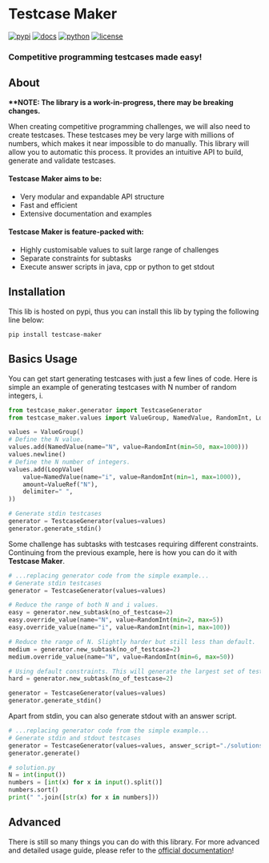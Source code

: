 # Testcase Maker

[![pypi](https://img.shields.io/pypi/v/testcase-maker)](https://pypi.org/project/testcase-maker/) [![docs](https://img.shields.io/readthedocs/testcase-maker)](https://testcase-maker.readthedocs.io/en/stable/) [![python](https://img.shields.io/pypi/pyversions/testcase-maker)](https://www.python.org/) [![license](https://img.shields.io/github/license/benwoo1110/testcase-maker)](https://github.com/benwoo1110/testcase-maker/blob/main/LICENSE)

### Competitive programming testcases made easy!

## About
**\*\*NOTE:  The library is a work-in-progress, there may be breaking changes.**

When creating competitive programming challenges, we will also need to create testcases. These testcases mey be very large with millions of numbers, which makes it near impossible to do manually. This library will allow you to automatic this process. It provides an intuitive API to build, generate and validate testcases. 

#### **Testcase Maker** aims to be:

* Very modular and expandable API structure
* Fast and efficient
* Extensive documentation and examples

#### **Testcase Maker** is feature-packed with:

* Highly customisable values to suit large range of challenges
* Separate constraints for subtasks
* Execute answer scripts in java, cpp or python to get stdout

## Installation
This lib is hosted on pypi, thus you can install this lib by typing the following line below:
```
pip install testcase-maker
```

## Basics Usage
You can get start generating testcases with just a few lines of code. Here is simple an example of generating testcases with N number of random integers, i.
```python
from testcase_maker.generator import TestcaseGenerator
from testcase_maker.values import ValueGroup, NamedValue, RandomInt, LoopValue, ValueRef

values = ValueGroup()
# Define the N value.
values.add(NamedValue(name="N", value=RandomInt(min=50, max=1000)))
values.newline()
# Define the N number of integers.
values.add(LoopValue(
    value=NamedValue(name="i", value=RandomInt(min=1, max=1000)),
    amount=ValueRef("N"),
    delimiter=" ",
))

# Generate stdin testcases
generator = TestcaseGenerator(values=values)
generator.generate_stdin()
```

Some challenge has subtasks with testcases requiring different constraints. Continuing from the previous example, here is how you can do it with **Testcase Maker**.
```python
# ...replacing generator code from the simple example...
# Generate stdin testcases
generator = TestcaseGenerator(values=values)

# Reduce the range of both N and i values.
easy = generator.new_subtask(no_of_testcase=2)
easy.override_value(name="N", value=RandomInt(min=2, max=5))
easy.override_value(name="i", value=RandomInt(min=1, max=100))

# Reduce the range of N. Slightly harder but still less than default.
medium = generator.new_subtask(no_of_testcase=2)
medium.override_value(name="N", value=RandomInt(min=6, max=50))

# Using default constraints. This will generate the largest set of testcases.
hard = generator.new_subtask(no_of_testcase=2)

generator = TestcaseGenerator(values=values)
generator.generate_stdin()
```

Apart from stdin, you can also generate stdout with an answer script. 
```python
# ...replacing generator code from the simple example...
# Generate stdin and stdout testcases
generator = TestcaseGenerator(values=values, answer_script="./solutions.py")
generator.generate()
```

```python
# solution.py
N = int(input())
numbers = [int(x) for x in input().split()]
numbers.sort()
print(" ".join([str(x) for x in numbers]))
```

## Advanced
There is still so many things you can do with this library. For more advanced and detailed usage guide, please refer to the [official documentation](https://testcase-maker.readthedocs.io/en/stable/)!
